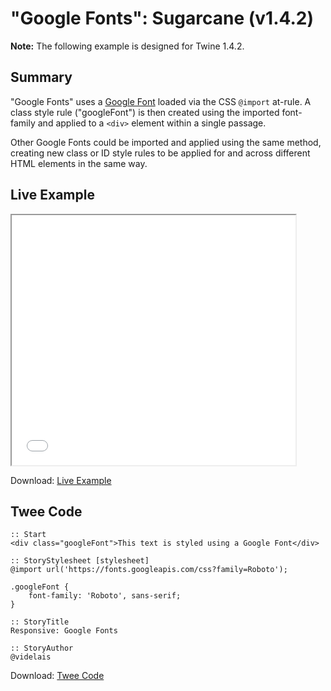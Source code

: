 # "Google Fonts": Sugarcane (v1.4.2)

<div class="alertbox warning"><strong>Note:</strong> The following example is designed for Twine 1.4.2.</div>

## Summary

"Google Fonts" uses a [Google Font](https://fonts.google.com/) loaded via the CSS ```@import``` at-rule. A class style rule ("googleFont") is then created using the imported font-family and applied to a ```<div>``` element within a single passage. 

Other Google Fonts could be imported and applied using the same method, creating new class or ID style rules to be applied for and across different HTML elements in the same way.

## Live Example

<section>
<iframe src="sugarcane_googlefonts_example.html" height=400 width=90%></iframe>


Download: <a href="sugarcane_googlefonts_example.html" target="_blank">Live Example</a>
</section>

## Twee Code

```
:: Start
<div class="googleFont">This text is styled using a Google Font</div>

:: StoryStylesheet [stylesheet]
@import url('https://fonts.googleapis.com/css?family=Roboto');

.googleFont {
	font-family: 'Roboto', sans-serif; 
}

:: StoryTitle
Responsive: Google Fonts

:: StoryAuthor
@videlais

```

Download: <a href="sugarcane_googlefonts_twee.txt" target="_blank">Twee Code</a>
